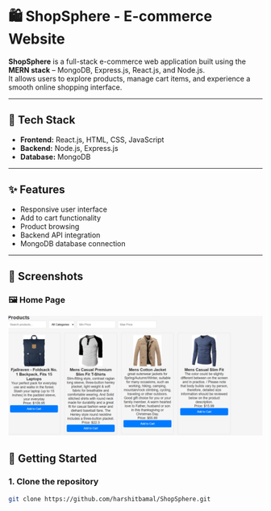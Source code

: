 # 🛍️ ShopSphere - E-commerce Website

**ShopSphere** is a full-stack e-commerce web application built using the **MERN stack** – MongoDB, Express.js, React.js, and Node.js.  
It allows users to explore products, manage cart items, and experience a smooth online shopping interface.

---

## 🔧 Tech Stack

- **Frontend:** React.js, HTML, CSS, JavaScript
- **Backend:** Node.js, Express.js
- **Database:** MongoDB

---

## ✨ Features

- Responsive user interface
- Add to cart functionality
- Product browsing
- Backend API integration
- MongoDB database connection

---

## 📸 Screenshots

### 🖼️ Home Page  
![Home Page](screenshot.png)


## 🚀 Getting Started

### 1. Clone the repository  
```bash
git clone https://github.com/harshitbamal/ShopSphere.git
